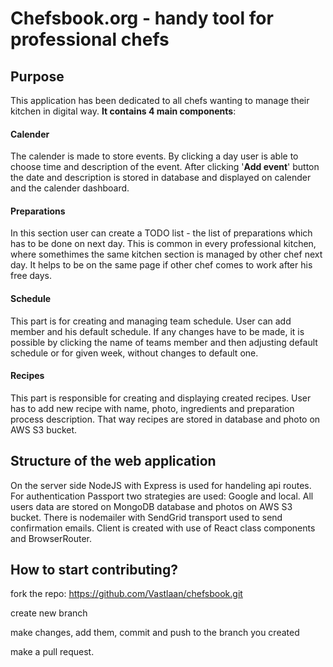 # Chefsbook.org - handy tool for professional chefs

## Purpose

This application has been dedicated to all chefs wanting to manage their kitchen in digital way.
**It contains 4 main components**:

#### Calender

The calender is made to store events. By clicking a day user is able to choose time and description of the event.
After clicking '**Add event**' button the date and description is stored in database and displayed on calender and the calender dashboard.

#### Preparations

In this section user can create a TODO list - the list of preparations which has to be done on next day. This is common in every professional kitchen, where somethimes the same kitchen section is managed by other chef next day. It helps to be on the same page if other chef comes to work after his free days.

#### Schedule

This part is for creating and managing team schedule. User can add member and his default schedule. If any changes have to be made, it is possible by clicking the name of teams member and then adjusting default schedule or for given week, without changes to default one.

#### Recipes

This part is responsible for creating and displaying created recipes. User has to add new recipe with name, photo, ingredients and preparation process description. That way recipes are stored in database and photo on AWS S3 bucket.

## Structure of the web application

On the server side NodeJS with Express is used for handeling api routes. For authentication Passport two strategies are used: Google and local.
All users data are stored on MongoDB database and photos on AWS S3 bucket. There is nodemailer with SendGrid transport used to send confirmation emails.
Client is created with use of React class components and BrowserRouter.

## How to start contributing?

fork the repo: https://github.com/Vastlaan/chefsbook.git

create new branch

make changes, add them, commit and push to the branch you created

make a pull request.
